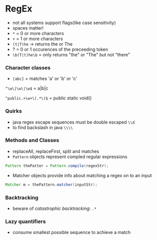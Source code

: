 # RegEx
- not all systems support flags(like case sensitivity)
- spaces matter!
- `*` = 0 or more characters
- `+` = 1 or more characters
- `(t|T)he` -> returns the or The
- ? = 0 or 1 occurences of the preceeding token
- `\b(T|t)he\b` = only returns "the" or "The" but not "there"


### Character classes
- `[abc]` = matches 'a' or 'b' or 'c'

`^\w\|\w\|\w$` = a|b|c   

`^public.+\w+\(.*\)$` = public static void()

### Quirks
- java regex escape sequences must be double escaped `\\d`
- to find backslash in java `\\\\`

### Methods and Classes
- replaceAll, replaceFirst, split and matches
- `Pattern` objects represent compled regular expressions 

```java
Pattern thePatter = Pattern.compile(regexStr);
```
   
      
- Matcher objects provide info about matching a regex on to an input

```java
Matcher m = thePattern.matcher(inputStr);
```
   
   
### Backtracking
- beware of *catastrophic backtracking*: `.*`

### Lazy quantifiers
- consume smallest possible sequence to achieve a match